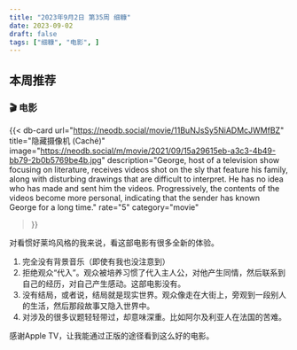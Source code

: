 ```yaml
---
title: "2023年9月2日 第35周 细糠"
date: 2023-09-02
draft: false
tags: ["细糠", "电影", ]
---
```


## 本周推荐
### 🎬 电影

{{< db-card 
    url="https://neodb.social/movie/11BuNJsSy5NiADMcJWMfBZ" 
    title="隐藏摄像机 (Caché)" 
    image="https://neodb.social/m/movie/2021/09/15a29615eb-a3c3-4b49-bb79-2b0b5769be4b.jpg" 
    description="George, host of a television show focusing on literature, receives videos shot on the sly that feature his family, along with disturbing drawings that are difficult to interpret. He has no idea who has made and sent him the videos. Progressively, the contents of the videos become more personal, indicating that the sender has known George for a long time." 
    rate="5"
    category="movie"
>}}

对看惯好莱坞风格的我来说，看这部电影有很多全新的体验。

1. 完全没有背景音乐（即使有我也没注意到）
2. 拒绝观众“代入”。观众被培养习惯了代入主人公，对他产生同情，然后联系到自己的经历，对自己产生感动。这部电影没有。
3. 没有结局，或者说，结局就是现实世界。观众像走在大街上，旁观到一段别人的生活，然后那段故事又隐入世界中。
4. 对涉及的很多议题轻轻带过，却意味深重。比如阿尔及利亚人在法国的苦难。

感谢Apple TV，让我能通过正版的途径看到这么好的电影。
